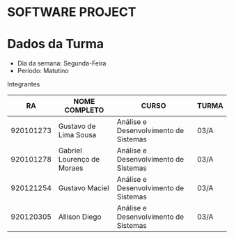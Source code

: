 # SOFTWARE PROJECT

# Dados da Turma
  - Dia da semana: Segunda-Feira
  - Período: Matutino

Integrantes

| RA        |  NOME COMPLETO             | CURSO                                 | TURMA |
|-----------|----------------------------|---------------------------------------|-------|
| 920101273 | Gustavo de Lima Sousa      | Análise e Desenvolvimento de Sistemas | 03/A |
| 920101278 | Gabriel Lourenço de Moraes | Análise e Desenvolvimento de Sistemas | 03/A |
| 920121254 | Gustavo Maciel             | Análise e Desenvolvimento de Sistemas | 03/A |
| 920120305 | Allison Diego              | Análise e Desenvolvimento de Sistemas | 03/A |

 
